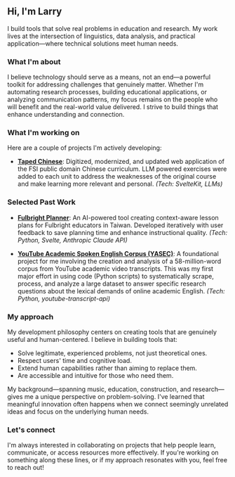 ## Hi, I'm Larry

I build tools that solve real problems in education and research. My work lives at the intersection of linguistics, data analysis, and practical application—where technical solutions meet human needs.

### What I'm about

I believe technology should serve as a means, not an end—a powerful toolkit for addressing challenges that genuinely matter. Whether I'm automating research processes, building educational applications, or analyzing communication patterns, my focus remains on the people who will benefit and the real-world value delivered. I strive to build things that enhance understanding and connection.

### What I'm working on

Here are a couple of projects I'm actively developing:

-   **[Taped Chinese](https://github.com/larrygrpolanco/standard-chinese-platform)**: Digitized, modernized, and updated web application of the FSI public domain Chinese curriculum. LLM powered exercises were added to each unit to address the weaknesses of the original course and make learning more relevant and personal.
    *(Tech: SvelteKit, LLMs)*

### Selected Past Work
    
-   **[Fulbright Planner](https://github.com/larrygrpolanco/eta-lesson-planner)**: An AI-powered tool creating context-aware lesson plans for Fulbright educators in Taiwan. Developed iteratively with user feedback to save planning time and enhance instructional quality.
    *(Tech: Python, Svelte, Anthropic Claude API)*

-   **[YouTube Academic Spoken English Corpus (YASEC)](https://github.com/larrygrpolanco/youtube-transcript-corpus-study)**: A foundational project for me involving the creation and analysis of a 58-million-word corpus from YouTube academic video transcripts. This was my first major effort in using code (Python scripts) to systematically scrape, process, and analyze a large dataset to answer specific research questions about the lexical demands of online academic English.
    *(Tech: Python, youtube-transcript-api)*

### My approach

My development philosophy centers on creating tools that are genuinely useful and human-centered. I believe in building tools that:

-   Solve legitimate, experienced problems, not just theoretical ones.
-   Respect users' time and cognitive load.
-   Extend human capabilities rather than aiming to replace them.
-   Are accessible and intuitive for those who need them.

My background—spanning music, education, construction, and research—gives me a unique perspective on problem-solving. I've learned that meaningful innovation often happens when we connect seemingly unrelated ideas and focus on the underlying human needs.

### Let's connect

I'm always interested in collaborating on projects that help people learn, communicate, or access resources more effectively. If you're working on something along these lines, or if my approach resonates with you, feel free to reach out!
